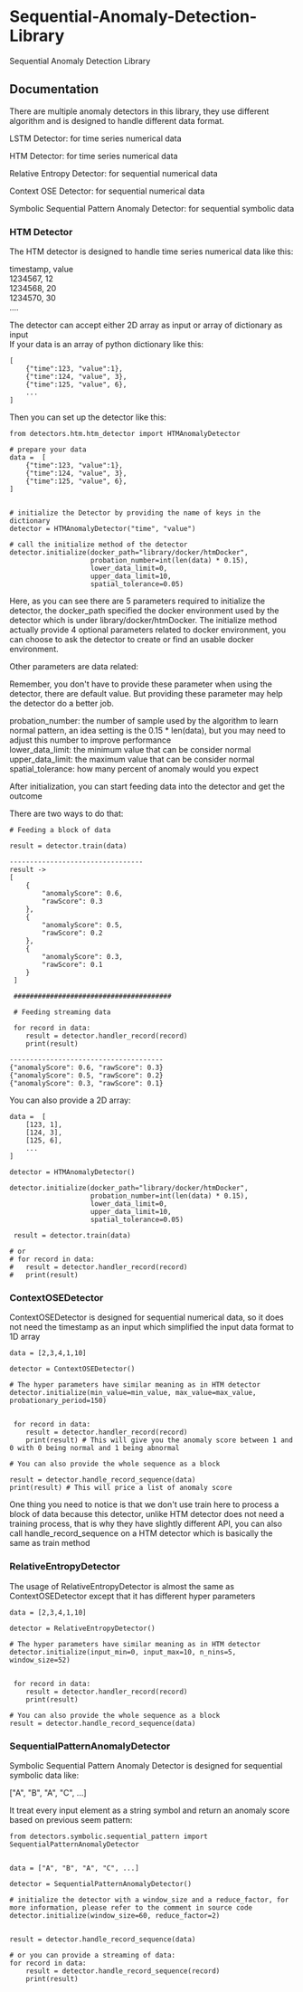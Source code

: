 # Sequential-Anomaly-Detection-Library
Sequential Anomaly Detection Library





## Documentation

There are multiple anomaly detectors in this library, they use different algorithm and is designed to handle different
data format. 

LSTM Detector: for time series numerical data

HTM Detector: for time series numerical data

Relative Entropy Detector: for sequential numerical data

Context OSE Detector: for sequential numerical data

Symbolic Sequential Pattern Anomaly Detector: for sequential symbolic data

### HTM Detector

The HTM detector is designed to handle time series numerical data like this:

timestamp, value <br>
1234567, 12 <br>
1234568, 20 <br>
1234570, 30 <br>
....


The detector can accept either 2D array as input or array of dictionary as input<br>
If your data is an array of python dictionary like this:

    [
        {"time":123, "value":1}, 
        {"time":124, "value", 3}, 
        {"time":125, "value", 6},
        ...
    ]
    
Then you can set up the detector like this:

    from detectors.htm.htm_detector import HTMAnomalyDetector
    
    # prepare your data
    data =  [
        {"time":123, "value":1}, 
        {"time":124, "value", 3}, 
        {"time":125, "value", 6},
    ]
    
    
    # initialize the Detector by providing the name of keys in the dictionary
    detector = HTMAnomalyDetector("time", "value")
    
    # call the initialize method of the detector
    detector.initialize(docker_path="library/docker/htmDocker",
                        probation_number=int(len(data) * 0.15),
                        lower_data_limit=0,
                        upper_data_limit=10,
                        spatial_tolerance=0.05)
    
Here, as you can see there are 5 parameters required to initialize the detector, the docker_path specified the docker environment
used by the detector which is under library/docker/htmDocker. The initialize method actually provide 4 optional parameters related
to docker environment, you can choose to ask the detector to create or find an usable docker environment. 

Other parameters are data related: 

Remember, you don't have to provide these parameter when using the detector, there are default value. But providing these
parameter may help the detector do a better job.

probation_number: the number of sample used by the algorithm to learn normal pattern, an idea setting is the 0.15 * len(data), but
you may need to adjust this number to improve performance<br>
lower_data_limit: the minimum value that can be consider normal<br>
upper_data_limit: the maximum value that can be consider normal<br>
spatial_tolerance: how many percent of anomaly would you expect<br>

After initialization, you can start feeding data into the detector and get the outcome

There are two ways to do that:

    # Feeding a block of data
    
    result = detector.train(data)
    
    ---------------------------------
    result ->
    [
        {
            "anomalyScore": 0.6,
            "rawScore": 0.3
        },
        {
            "anomalyScore": 0.5,
            "rawScore": 0.2
        },
        {
            "anomalyScore": 0.3,
            "rawScore": 0.1
        }
     ]
     
     #######################################
     
     # Feeding streaming data
     
     for record in data:
        result = detector.handler_record(record)
        print(result)
    
    --------------------------------------
    {"anomalyScore": 0.6, "rawScore": 0.3}
    {"anomalyScore": 0.5, "rawScore": 0.2}
    {"anomalyScore": 0.3, "rawScore": 0.1}
    
    
You can also provide a 2D array:

    data =  [
        [123, 1], 
        [124, 3], 
        [125, 6],
        ...
    ]
    
    detector = HTMAnomalyDetector()
     
    detector.initialize(docker_path="library/docker/htmDocker",
                        probation_number=int(len(data) * 0.15),
                        lower_data_limit=0,
                        upper_data_limit=10,
                        spatial_tolerance=0.05)
                        
     result = detector.train(data)
     
    # or  
    # for record in data:
    #   result = detector.handler_record(record)
    #   print(result)
    
           
### ContextOSEDetector

ContextOSEDetector is designed for sequential numerical data, so it does not need the timestamp as an input which
simplified the input data format to 1D array

    data = [2,3,4,1,10]
    
    detector = ContextOSEDetector()
    
    # The hyper parameters have similar meaning as in HTM detector
    detector.initialize(min_value=min_value, max_value=max_value, probationary_period=150)
    
    
     for record in data:
        result = detector.handler_record(record)
        print(result) # This will give you the anomaly score between 1 and 0 with 0 being normal and 1 being abnormal
        
    # You can also provide the whole sequence as a block
    
    result = detector.handle_record_sequence(data)
    print(result) # This will price a list of anomaly score
    
One thing you need to notice is that we don't use train here to process a block of data because this detector, unlike
HTM detector does not need a training process, that is why they have slightly different API, you can also call 
handle_record_sequence on a HTM detector which is basically the same as train method


### RelativeEntropyDetector

The usage of RelativeEntropyDetector is almost the same as ContextOSEDetector except that it has different hyper parameters
 
    
    data = [2,3,4,1,10]
    
    detector = RelativeEntropyDetector()
    
    # The hyper parameters have similar meaning as in HTM detector
    detector.initialize(input_min=0, input_max=10, n_nins=5, window_size=52)
    
    
     for record in data:
        result = detector.handler_record(record)
        print(result) 
        
    # You can also provide the whole sequence as a block
    result = detector.handle_record_sequence(data)
    
    
    
### SequentialPatternAnomalyDetector
Symbolic Sequential Pattern Anomaly Detector is designed for sequential symbolic data like:

["A", "B", "A", "C", ...]

It treat every input element as a string symbol and return an anomaly score based on previous seem pattern:


    from detectors.symbolic.sequential_pattern import SequentialPatternAnomalyDetector

     
    data = ["A", "B", "A", "C", ...]
    
    detector = SequentialPatternAnomalyDetector()
    
    # initialize the detector with a window_size and a reduce_factor, for more information, please refer to the comment in source code
    detector.initialize(window_size=60, reduce_factor=2)
    
    
    result = detector.handle_record_sequence(data)
    
    # or you can provide a streaming of data:
    for record in data:
        result = detector.handle_record_sequence(record)
        print(result)
    
    
    




